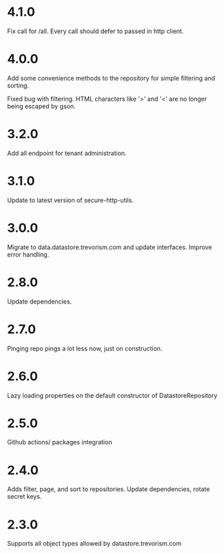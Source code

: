 # 4.1.0

Fix call for /all. Every call should defer to passed in http client.

# 4.0.0

Add some convenience methods to the repository for simple filtering and sorting.

Fixed bug with filtering. HTML characters like '>' and '<' are no longer being escaped by gson.

# 3.2.0

Add all endpoint for tenant administration.

# 3.1.0

Update to latest version of secure-http-utils.

# 3.0.0

Migrate to data.datastore.trevorism.com and update interfaces. Improve error handling.

# 2.8.0

Update dependencies.

# 2.7.0

Pinging repo pings a lot less now, just on construction.

# 2.6.0

Lazy loading properties on the default constructor of DatastoreRepository

# 2.5.0

Github actions/ packages integration

# 2.4.0

Adds filter, page, and sort to repositories.
Update dependencies, rotate secret keys.

# 2.3.0

Supports all object types allowed by datastore.trevorism.com

